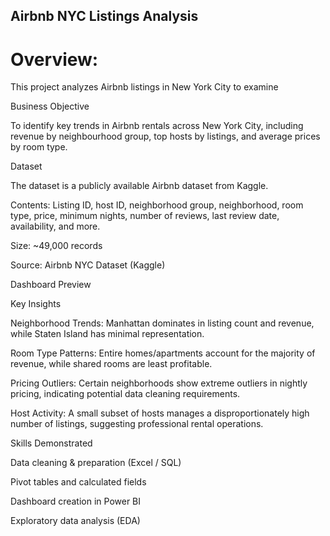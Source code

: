 ## Airbnb NYC Listings Analysis

# Overview:
This project analyzes Airbnb listings in New York City to examine 

Business Objective

To identify key trends in Airbnb rentals across New York City, including revenue by neighbourhood group, top hosts by listings, and average prices by room type.  

Dataset

The dataset is a publicly available Airbnb dataset from Kaggle.

Contents: Listing ID, host ID, neighborhood group, neighborhood, room type, price, minimum nights, number of reviews, last review date, availability, and more.

Size: ~49,000 records

Source: Airbnb NYC Dataset (Kaggle)

Dashboard Preview

Key Insights

Neighborhood Trends: Manhattan dominates in listing count and revenue, while Staten Island has minimal representation.

Room Type Patterns: Entire homes/apartments account for the majority of revenue, while shared rooms are least profitable.

Pricing Outliers: Certain neighborhoods show extreme outliers in nightly pricing, indicating potential data cleaning requirements.

Host Activity: A small subset of hosts manages a disproportionately high number of listings, suggesting professional rental operations.

Skills Demonstrated

Data cleaning & preparation (Excel / SQL)

Pivot tables and calculated fields

Dashboard creation in Power BI

Exploratory data analysis (EDA)
